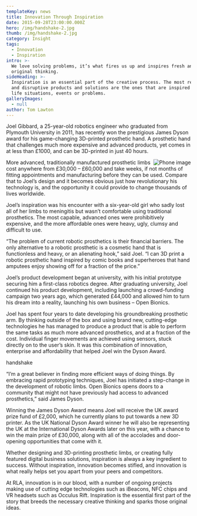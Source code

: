```yaml
---
templateKey: news
title: Innovation Through Inspiration
date: 2015-09-28T23:00:00.000Z
hero: /img/handshake-2.jpg
thumb: /img/handshake-2.jpg
category: Insight
tags:
  - Innovation
  - Inspiration
intro: >-
  We love solving problems, it’s what fires us up and inspires fresh and
  original thinking.
sideHeading: >-
  Inspiration is an essential part of the creative process. The most relevant
  and disruptive products and solutions are the ones that are inspired by real
  life situations, events or problems.
galleryImages:
  - null
author: Tom Lawton
---
```

Joel Gibbard, a 25-year-old robotics engineer who graduated from Plymouth
University in 2011, has recently won the prestigious James Dyson award for his
game-changing 3D-printed prosthetic hand. A prosthetic hand that challenges
much more expensive and advanced products, yet comes in at less than £1000,
and can be 3D-printed in just 40 hours.

<img src="/img/1.png" alt="Phone image" style="float:right; max-width=50%" />

More advanced, traditionally manufactured prosthetic limbs cost anywhere from
£30,000 – £60,000 and take weeks, if not months of fitting appointments and
manufacturing before they can be used. Compare that to Joel’s design and it
becomes obvious just how revolutionary his technology is, and the opportunity
it could provide to change thousands of lives worldwide.

Joel’s inspiration was his encounter with a six-year-old girl who sadly lost
all of her limbs to meningitis but wasn’t comfortable using traditional
prosthetics. The most capable, advanced ones were prohibitively expensive, and
the more affordable ones were heavy, ugly, clumsy and difficult to use.

“The problem of current robotic prosthetics is their financial barriers. The
only alternative to a robotic prosthetic is a cosmetic hand that is
functionless and heavy, or an alienating hook,” said Joel. “I can 3D print a
robotic prosthetic hand inspired by comic books and superheroes that hand
amputees enjoy showing off for a fraction of the price.”

Joel’s product development began at university, with his initial prototype
securing him a first-class robotics degree. After graduating university, Joel
continued his product development, including launching a crowd-funding
campaign two years ago, which generated £44,000 and allowed him to turn his
dream into a reality, launching his own business – Open Bionics.

Joel has spent four years to date developing his groundbreaking prosthetic
arm. By thinking outside of the box and using brand new, cutting-edge
technologies he has managed to produce a product that is able to perform the
same tasks as much more advanced prosthetics, and at a fraction of the cost.
Individual finger movements are achieved using sensors, stuck directly on to
the user’s skin. It was this combination of innovation, enterprise and
affordability that helped Joel win the Dyson Award.

handshake

“I’m a great believer in finding more efficient ways of doing things. By
embracing rapid prototyping techniques, Joel has initiated a step-change in
the development of robotic limbs. Open Bionics opens doors to a community that
might not have previously had access to advanced prosthetics,” said James
Dyson.

Winning the James Dyson Award means Joel will receive the UK award prize fund
of £2,000, which he currently plans to put towards a new 3D printer. As the UK
National Dyson Award winner he will also be representing the UK at the
International Dyson Awards later on this year, with a chance to win the main
prize of £30,000, along with all of the accolades and door-opening
opportunities that come with it.

Whether designing and 3D-printing prosthetic limbs, or creating fully featured
digital business solutions, inspiration is always a key ingredient to success.
Without inspiration, innovation becomes stifled, and innovation is what really
helps set you apart from your peers and competitors.

At RLA, innovation is in our blood, with a number of ongoing projects making
use of cutting edge technologies such as iBeacons, NFC chips and VR headsets
such as Occulus Rift. Inspiration is the essential first part of the story
that breeds the necessary creative thinking and sparks those original ideas.
